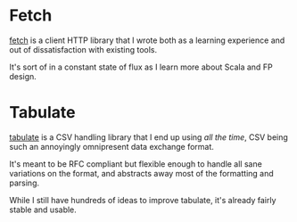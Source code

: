 ---
---

# Fetch

[fetch](https://github.com/nrinaudo/fetch) is a client HTTP library that I wrote both as a learning experience and out
of dissatisfaction with existing tools.

It's sort of in a constant state of flux as I learn more about Scala and FP design.



# Tabulate

[tabulate](https://nrinaudo.github.io/tabulate) is a CSV handling library that I end up using *all the time*, CSV being
such an annoyingly omnipresent data exchange format.

It's meant to be RFC compliant but flexible enough to handle all sane variations on the format, and abstracts away most
of the formatting and parsing.

While I still have hundreds of ideas to improve tabulate, it's already fairly stable and usable.
